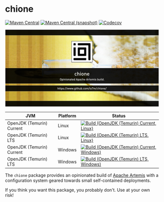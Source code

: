 chione
===

[![Maven Central](https://img.shields.io/maven-central/v/com.io7m.chione/com.io7m.chione.svg?style=flat-square)](http://search.maven.org/#search%7Cga%7C1%7Cg%3A%22com.io7m.chione%22)
[![Maven Central (snapshot)](https://img.shields.io/nexus/s/com.io7m.chione/com.io7m.chione?server=https%3A%2F%2Fs01.oss.sonatype.org&style=flat-square)](https://s01.oss.sonatype.org/content/repositories/snapshots/com/io7m/chione/)
[![Codecov](https://img.shields.io/codecov/c/github/io7m-com/chione.svg?style=flat-square)](https://codecov.io/gh/io7m-com/chione)

![com.io7m.chione](./src/site/resources/chione.jpg?raw=true)

| JVM | Platform | Status |
|-----|----------|--------|
| OpenJDK (Temurin) Current | Linux | [![Build (OpenJDK (Temurin) Current, Linux)](https://img.shields.io/github/actions/workflow/status/io7m-com/chione/main.linux.temurin.current.yml)](https://www.github.com/io7m-com/chione/actions?query=workflow%3Amain.linux.temurin.current)|
| OpenJDK (Temurin) LTS | Linux | [![Build (OpenJDK (Temurin) LTS, Linux)](https://img.shields.io/github/actions/workflow/status/io7m-com/chione/main.linux.temurin.lts.yml)](https://www.github.com/io7m-com/chione/actions?query=workflow%3Amain.linux.temurin.lts)|
| OpenJDK (Temurin) Current | Windows | [![Build (OpenJDK (Temurin) Current, Windows)](https://img.shields.io/github/actions/workflow/status/io7m-com/chione/main.windows.temurin.current.yml)](https://www.github.com/io7m-com/chione/actions?query=workflow%3Amain.windows.temurin.current)|
| OpenJDK (Temurin) LTS | Windows | [![Build (OpenJDK (Temurin) LTS, Windows)](https://img.shields.io/github/actions/workflow/status/io7m-com/chione/main.windows.temurin.lts.yml)](https://www.github.com/io7m-com/chione/actions?query=workflow%3Amain.windows.temurin.lts)|

The `chione` package provides an opinionated build of [Apache Artemis](https://activemq.apache.org/components/artemis/)
with a configuration system geared towards small self-contained deployments.

If you think you want this package, you probably don't. Use at your own risk!

